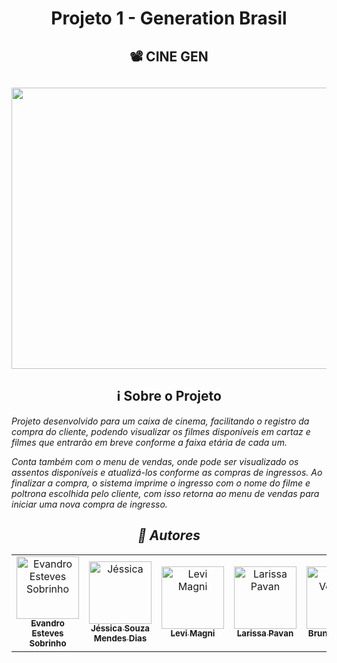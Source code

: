 <h1 align="center">Projeto 1 - Generation Brasil</h2>

<h2 align="center">📽️ CINE GEN</h2>

<h2 align="center">
	<img src="https://media.giphy.com/media/3o6ZsU2SMeuAzhwyEo/giphy.gif" height="450" width="1000"/>
</h2>

<h2 align="center">ℹ Sobre o Projeto</h2>
<p><i>Projeto desenvolvido para um caixa de cinema, facilitando o registro da compra do cliente, podendo visualizar os filmes disponíveis em cartaz e filmes que entrarão em breve conforme a faixa etária de cada um.</p>
  
<p>Conta também com o menu de vendas, onde pode ser visualizado os assentos disponíveis e atualizá-los conforme as compras de ingressos. Ao finalizar a compra, o sistema imprime o ingresso com o nome do filme e poltrona escolhida pelo cliente, com isso retorna ao menu de vendas para iniciar uma nova compra de ingresso.<i></p>
	
<h2 align="center">👤 Autores</h2>

<table>
	<tr>
		<td align="center">
			<a href="https://github.com/eesvans">
				<img
					width="100px"
					height="auto"
					src="https://avatars.githubusercontent.com/u/94861781?v=4"
					alt="Evandro Esteves Sobrinho"
				/>
				<br />
				<sub>
					<b>Evandro<br>Esteves Sobrinho</b>
				</sub>
			</a>
		</td>
		<td align="center">
			<a href="https://github.com/jessicasmd">
				<img
					width="100px"
					height="auto"
					src="https://avatars.githubusercontent.com/u/94875485?v=4"
					alt="Jéssica"
				/>
				<br />
				<sub>
					<b>Jéssica Souza<br>Mendes Dias</b>
				</sub>
			</a>
		</td>
		<td align="center">
			<a href="https://github.com/levmn">
				<img
					width="100px"
					height="auto"
					src="https://avatars.githubusercontent.com/u/95393238?v=4"
					alt="Levi Magni"
				/>
				<br />
				<sub>
					<b>Levi Magni</b>
				</sub>
			</a>
		</td>
		<td align="center">
			<a href="https://github.com/laricp">
				<img
					width="100px"
					height="auto"
					src="https://avatars.githubusercontent.com/u/95706520?v=4"
					alt="Larissa Pavan"
				/>
				<br />
				<sub>
					<b>Larissa Pavan</b>
				</sub>
			</a>
		</td>
		<td align="center">
			<a href="https://github.com/verronebruna">
				<img
					width="100px"
					height="auto"
					src="https://avatars.githubusercontent.com/u/86629378?v=4"
					alt="Bruna Verrone"
				/>
				<br />
				<sub>
					<b>Bruna Verrone</b>
				</sub>
			</a>
		</td>
		<td align="center">
			<a href="https://github.com/AmandaMFurtado">
				<img
					width="100px"
					height="auto"
					src="https://avatars.githubusercontent.com/u/95697418?v=4"
					alt="Amanda Furtado"
				/>
				<br />
				<sub>
					<b>Amanda Furtado</b>
				</sub>
			</a>
		</td>
	</tr>
</table>
